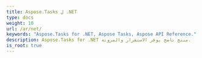 ```yaml
---
title: Aspose.Tasks ل .NET
type: docs
weight: 10
url: /ar/net/
keywords: "Aspose.Tasks for .NET, Aspose Tasks, Aspose API Reference."
description: Aspose.Tasks for .NET منتج ناضج يوفر الاستقرار والمرونة.
is_root: true
---
```


